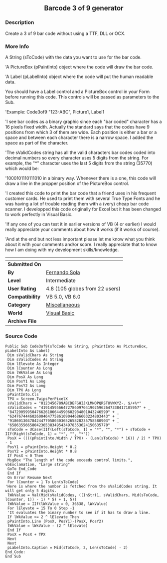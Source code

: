 ﻿<div align="center">

## Barcode 3 of 9 generator


</div>

### Description

Create a 3 of 9 bar code without using a TTF, DLL or OCX.
 
### More Info
 
A String (sToCode) with the data you want to use for the bar code.

'A PictureBox (pPaintInto) object where the code will draw the bar code.

'A Label (pLabelInto) object where the code will put the human readable data.

You should have a Label control and a PictureBox control in your Form before running this code. This controls will be passed as parameters to the Sub.

'Example: Code3of9 "123-ABC", Picture1, Label1

'I see bar codes as a binary graphic since each "bar coded" character has a 16 pixels fixed width. Actually the standard says that the codes have 9 positions from which 3 of them are wide. Each position is either a bar or a space and between each character there is a narrow space. I added the space as part of the character.

'The sValidCodes string has all the valid characters bar codes coded into decimal numbers so every character uses 5 digits from the string. For example, the "*" character uses the last 5 digits from the string (35770) which would be:

'1000101110111010 in a binary way. Whenever there is a one, this code will draw a line in the propper position of the PictureBox control.

'I created this code to print the bar code that a friend uses in his frequent customer cards. He used to print them with several True Type Fonts and he was having a lot of trouble reading them with a (very) cheap bar code scanner. I developped this code originally for Excel but it has been changed to work perfectly in Visual Basic.

'If any one of you can test it in earlier versions of VB (4 or earlier) I would really appreciate your comments about how it works (if it works of course).

'And at the end but not less important please let me know what you think about it with your comments and/or score. I really appreciate that to know how I am doing with my development skills/knowledge.


<span>             |<span>
---                |---
**Submitted On**   |
**By**             |[Fernando Sola](https://github.com/Planet-Source-Code/PSCIndex/blob/master/ByAuthor/fernando-sola.md)
**Level**          |Intermediate
**User Rating**    |4.8 (105 globes from 22 users)
**Compatibility**  |VB 5\.0, VB 6\.0
**Category**       |[Miscellaneous](https://github.com/Planet-Source-Code/PSCIndex/blob/master/ByCategory/miscellaneous__1-1.md)
**World**          |[Visual Basic](https://github.com/Planet-Source-Code/PSCIndex/blob/master/ByWorld/visual-basic.md)
**Archive File**   |[](https://github.com/Planet-Source-Code/fernando-sola-barcode-3-of-9-generator__1-7179/archive/master.zip)





### Source Code

```
Public Sub Code3of9(sToCode As String, pPaintInto As PictureBox, pLabelInto As Label)
 Dim sValidChars As String
 Dim sValidCodes As String
 Dim lElevate As Integer
 Dim lCounter As Long
 Dim lWkValue As Long
 Dim PosX As Long
 Dim PosY1 As Long
 Dim PosY2 As Long
 Dim TPX As Long
 pPaintInto.Cls
 TPX = Screen.TwipsPerPixelX
 sValidChars = "0123456789ABCDEFGHIJKLMNOPQRSTUVWXYZ-. $/+%*"
 sValidCodes = "41914595664727860970419025962647338417105957" + _
 "84729059950476626106644590602984801043246599" + _
 "62476744460260046477586109044686603224803443" + _
 "91860130478424477058030365265828235758580903" + _
 "65863556658042365383495434978353624150635770"
 sToCode = UCase(IIf(Left(sToCode, 1) = "*", "", "*") + sToCode + IIf(Right(sToCode, 1) = "*", "", "*"))
 PosX = ((((pPaintInto.Width / TPX) - (Len(sToCode) * 16)) / 2) * TPX) - 1
 PosY1 = pPaintInto.Height * 0.2
 PosY2 = pPaintInto.Height * 0.8
 If PosX < 0 Then
 MsgBox "The length of the code exceeds control limits.", vbExclamation, "Large string"
 GoTo End_Code
 End If
 On Error Resume Next
 For lCounter = 1 To Len(sToCode)
'Here is where the number is fetched from the sValidCodes string. It will get only 5 digits.
 lWkValue = Val(Mid(sValidCodes, ((InStr(1, sValidChars, Mid(sToCode, lCounter, 1)) - 1) * 5) + 1, 5))
 lWkValue = IIf(lWkValue = 0, 36538, lWkValue)
 For lElevate = 15 To 0 Step -1
 'It evaluates the binary number to see if it has to draw a line.
 If lWkValue >= 2 ^ lElevate Then
 pPaintInto.Line (PosX, PosY1)-(PosX, PosY2)
 lWkValue = lWkValue - (2 ^ lElevate)
 End If
 PosX = PosX + TPX
 Next
 Next
 pLabelInto.Caption = Mid(sToCode, 2, Len(sToCode) - 2)
End_Code:
End Sub
```

